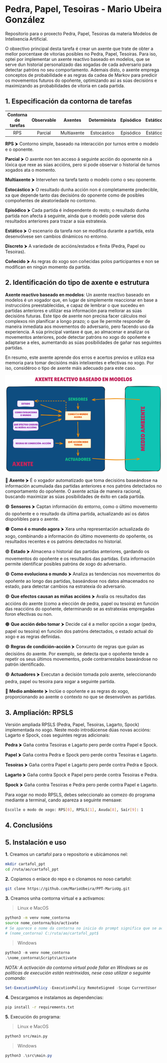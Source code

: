 # Pedra, Papel, Tesoiras - Mario Ubeira González

Repositorio para o proxecto Pedra, Papel, Tesoiras da materia Modelos de Intelixencia Artificial.  

O obxectivo principal desta tarefa é crear un axente que trate de obter a mellor porcentaxe de vitorias posibles no Pedra, Papel, Tesoiras. Para iso, optei por implementar un axente reactivo baseado en modelos, que se serve dun historial personalizado das xogadas de cada adversario para detectar patróns no seu comportamento. Ademais disto, o axente emprega conceptos de probabilidade e as regras da cadea de Markov para predicir os movementos futuros do opoñente, optimizando así as súas decisións e maximizando as probabilidades de vitoria en cada partida.

## 1. Especificación da contorna de tarefas  

| **Contorna de tarefas** | **Observable** | **Axentes** | **Determinista** | **Episódico** | **Estático** | **Discreto** | **Coñecido** |  
|:-----------------------:|:--------------:|:-----------:|:----------------:|:-------------:|:------------:|:------------:|:------------:|  
| RPS                    | Parcial        | Multiaxente | Estocástico      | Episódico      | Estático      | Discreto      | Coñecido     |  

**RPS** ⮞ Contorno simple, baseado na interacción por turnos entre o modelo e o oponente.

**Parcial** ⮞ O axente non ten acceso á seguinte acción do oponente nin á lóxica que rexe as súas accións, pero si pode observar o historial de turnos xogados ata o momento.

**Multiaxente** ⮞ Interveñen na tarefa tanto o modelo como o seu oponente.

**Estocástico** ⮞ O resultado dunha acción non é completamente predecible, xa que depende tanto das decisións do oponente como de posibles compoñentes de aleatoriedade no contorno.

**Episódico** ⮞ Cada partida é independente do resto; o resultado dunha partida non afecta á seguinte, aínda que o modelo pode valerse dos resultados anteriores para trazar a súa estratexia.

**Estático** ⮞ O escenario da tarefa non se modifica durante a partida, esta desenvólvese sen cambios dinámicos no entorno.

**Discreto** ⮞ A variedade de accións/estados e finita (Pedra, Papel ou Tesoiras).

**Coñecido** ⮞ As regras do xogo son coñecidas polos participantes e non se modifican en ningún momento da partida.

## 2. Identificación do tipo de axente e estrutura 

**Axente reactivo baseado en modelos**: Un axente reactivo baseado en modelos é un xogador que, en lugar de simplemente reaccionar en base a instruccións preestablecidas, e capaz de lembrar o que sucedeu en partidas anteriores e utilizar esa información para mellorar as súas decisións futuras. Este tipo de axente non precisa facer cálculos moi complexos nin planificar a longo prazo; o que lle permite responder de maneira inmediata aos movementos do adversario, pero facendo uso da experiencia. A súa principal vantaxe é que, ao almacenar e analizar os movementos anteriores, pode detectar patróns no xogo do opoñente e adaptarse a eles, aumentando as súas posibilidades de gañar nas seguintes partidas.

En resumo, este axente aprende dos erros e acertos previos e utiliza esa memoria para tomar decisións máis intelixentes e efectivas no xogo. Por iso, considéroo o tipo de axente máis adecuado para este caso.

![](./img/estrutura_do_axente.png)

🔴 **Axente** ⮞ É o xogador automatizado que toma decisións baseándose na información acumulada das partidas anteriores e nos patróns detectados no comportamento do opoñente. O axente actúa de maneira racional, buscando maximizar as súas posibilidades de éxito en cada partida.

🟢 **Sensores** ⮞ Captan información do entorno, como o último movemento do opoñente e o resultado da última partida, actualizando así os datos dispoñibles para o axente.

🟠 **Como é o mundo agora** ⮞ Xera unha representación actualizada do xogo, combinando a información do último movemento do opoñente, os resultados recentes e os patróns detectados no historial.

🟣 **Estado** ⮞ Almacena o historial das partidas anteriores, gardando os movementos do opoñente e os resultados das partidas. Esta información permite identificar posibles patróns de xogo do adversario.

🟣 **Como evoluciona o mundo** ⮞ Analiza as tendencias nos movementos do opoñente ao longo das partidas, baseándose nos datos almacenados no estado, para detectar cambios na estratexia do adversario.

🟣 **Que efectos causan as miñas accións**  ⮞ Avalía os resultados das accións do axente (como a elección de pedra, papel ou tesoira) en función das reaccións do opoñente, determinando se as estratexias empregadas foron efectivas ou non.

🟠 **Que acción debo tomar** ⮞ Decide cal é a mellor opción a xogar (pedra, papel ou tesoira) en función dos patróns detectados, o estado actual do xogo e as regras definidas.

🟣 **Regras de condición–acción** ⮞ Conxunto de regras que guían as decisións do axente. Por exemplo, se detecta que o opoñente tende a repetir os seus últimos movementos, pode contrarrestalos baseándose no patrón identificado.

🟢 **Actuadores** ⮞ Executan a decisión tomada polo axente, seleccionando pedra, papel ou tesoira para xogar a seguinte partida.

🔴 **Medio ambiente** ⮞ Inclúe o opoñente e as regras do xogo, proporcionando ao axente o contexto no que se desenvolven as partidas.

## 3. Ampliación: RPSLS

Versión ampliada RPSLS (Pedra, Papel, Tesoiras, Lagarto, Spock) implementada no xogo. Neste modo introdúcense dúas novas accións: Lagarto e Spock, coas seguintes regras adicionais:

**Pedra** ⮞ Gaña contra Tesoiras e Lagarto pero perde contra Papel e Spock.

**Papel** ⮞ Gaña contra Pedra e Spock pero perde contra Tesoiras e Lagarto.

**Tesoiras** ⮞ Gaña contra Papel e Lagarto pero perde contra Pedra e Spock.

**Lagarto** ⮞ Gaña contra Spock e Papel pero perde contra Tesoiras e Pedra.

**Spock** ⮞ Gaña contra Tesoiras e Pedra pero perde contra Papel e Lagarto.

Para xogar no modo RPSLS, debes seleccionalo ao comezo do programa mediante a terminal, cando apareza a seguinte mensaxe:
``` bash
Escolle o modo de xogo: RPS[0], RPSLS[1], Axuda[8], Saír[9]: 1
```

## 4. Conclusións

## 5. Instalación e uso

**1.** Creamos un cartafol para o repositorio e ubicámonos nel:
``` bash
mkdir cartafol_ppt
cd /ruta/ao/cartafol_ppt
```
**2.** Copiamos o enlace do repo e o clonamos no noso cartafol:
``` bash
git clone https://github.com/MarioUbeira/PPT-MarioUg.git
```
**3.** Creamos unha contorna virtual e a activamos:
> Linux e MacOS
``` bash
python3 -m venv nome_contorna
source nome_contorna/bin/activate
# Se aparece o nome da contorna no inicio do prompt significa que se activou correctamente:
# (nome_contorna) C:/ruta/ao/cartafol_ppt$
```
> Windows
``` powershell
python3 -m venv nome_contorna
.\nome_contorna\Scripts\activate
```
*NOTA: A activación da contorna virtual pode fallar en Windows se as políticas de execución están restrinxidas, nese caso utilizar o seguinte comando:*
``` powershell
Set-ExecutionPolicy -ExecutionPolicy RemoteSigned -Scope CurrentUser
```
**4.** Descargamos e instalamos as dependencias:
``` bash
pip install -r requirements.txt
```
**5.** Execución do programa:
> Linux e MacOS
``` bash
python3 src/main.py
```
> Windows
``` powershell
python3 .\src\main.py
```